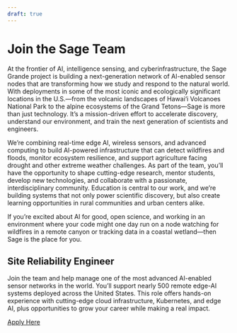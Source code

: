 ```yaml
---
draft: true
---
```


# Join the Sage Team
At the frontier of AI, intelligence sensing, and cyberinfrastructure, the Sage Grande project is building
a next-generation network of AI-enabled sensor nodes that are transforming how we study and respond to the
natural world. With deployments in some of the most iconic and ecologically significant locations in the
U.S.—from the volcanic landscapes of Hawai‘i Volcanoes National Park to the alpine ecosystems of the
Grand Tetons—Sage is more than just technology. It’s a mission-driven effort to accelerate discovery,
understand our environment, and train the next generation of scientists and engineers.

We’re combining real-time edge AI, wireless sensors, and advanced computing to build AI-powered
infrastructure that can detect wildfires and floods, monitor ecosystem resilience, and support
agriculture facing drought and other extreme weather challenges. As part of the team,
you’ll have the opportunity to shape cutting-edge research, mentor students,
develop new technologies, and collaborate with a passionate, interdisciplinary community.
Education is central to our work, and we’re building systems that not only power scientific
discovery, but also create learning opportunities in rural communities and urban centers alike.

If you’re excited about AI for good, open science, and working in an environment where your
code might one day run on a node watching for wildfires in a remote canyon or
tracking data in a coastal wetland—then Sage is the place for you.

## Site Reliability Engineer
Join the team and help manage one of the most advanced AI-enabled sensor networks
in the world. You’ll support nearly 500 remote edge-AI systems deployed across
the United States. This role offers hands-on experience with cutting-edge
cloud infrastructure, Kubernetes, and edge AI, plus opportunities to grow your
career while making a real impact. 

[Apply Here](https://bit.ly/sage-sr-edge-platform-job)

